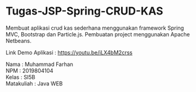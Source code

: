 # Tugas-JSP-Spring-CRUD-KAS
Membuat aplikasi crud kas sederhana menggunakan framework Spring MVC, Bootstrap dan Particle.js. Pembuatan project menggunakan Apache Netbeans. <br>

Link Demo Aplikasi : https://youtu.be/iLX4bM2crss
<br>

Nama : Muhammad Farhan <br>
NPM : 2019804104 <br>
Kelas : SI5B <br>
Matakuliah : Java WEB
